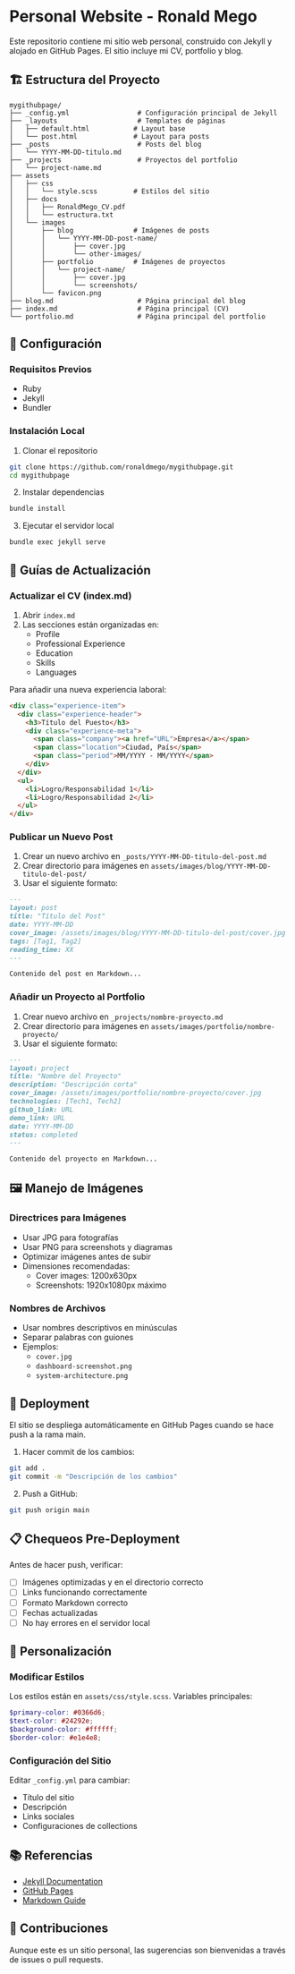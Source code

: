 # Personal Website - Ronald Mego

Este repositorio contiene mi sitio web personal, construido con Jekyll y alojado en GitHub Pages. El sitio incluye mi CV, portfolio y blog.

## 🏗️ Estructura del Proyecto

```
mygithubpage/
├── _config.yml                 # Configuración principal de Jekyll
├── _layouts                    # Templates de páginas
│   ├── default.html           # Layout base
│   └── post.html              # Layout para posts
├── _posts                      # Posts del blog
│   └── YYYY-MM-DD-titulo.md
├── _projects                   # Proyectos del portfolio
│   └── project-name.md
├── assets
│   ├── css
│   │   └── style.scss         # Estilos del sitio
│   ├── docs
│   │   ├── RonaldMego_CV.pdf
│   │   └── estructura.txt
│   └── images
│       ├── blog               # Imágenes de posts
│       │   └── YYYY-MM-DD-post-name/
│       │       ├── cover.jpg
│       │       └── other-images/
│       ├── portfolio          # Imágenes de proyectos
│       │   └── project-name/
│       │       ├── cover.jpg
│       │       └── screenshots/
│       └── favicon.png
├── blog.md                     # Página principal del blog
├── index.md                    # Página principal (CV)
└── portfolio.md                # Página principal del portfolio
```

## 🔧 Configuración

### Requisitos Previos
- Ruby
- Jekyll
- Bundler

### Instalación Local
1. Clonar el repositorio
```bash
git clone https://github.com/ronaldmego/mygithubpage.git
cd mygithubpage
```

2. Instalar dependencias
```bash
bundle install
```

3. Ejecutar el servidor local
```bash
bundle exec jekyll serve
```

## 📝 Guías de Actualización

### Actualizar el CV (index.md)

1. Abrir `index.md`
2. Las secciones están organizadas en:
   - Profile
   - Professional Experience
   - Education
   - Skills
   - Languages

Para añadir una nueva experiencia laboral:
```markdown
<div class="experience-item">
  <div class="experience-header">
    <h3>Título del Puesto</h3>
    <div class="experience-meta">
      <span class="company"><a href="URL">Empresa</a></span>
      <span class="location">Ciudad, País</span>
      <span class="period">MM/YYYY - MM/YYYY</span>
    </div>
  </div>
  <ul>
    <li>Logro/Responsabilidad 1</li>
    <li>Logro/Responsabilidad 2</li>
  </ul>
</div>
```

### Publicar un Nuevo Post

1. Crear un nuevo archivo en `_posts/YYYY-MM-DD-titulo-del-post.md`
2. Crear directorio para imágenes en `assets/images/blog/YYYY-MM-DD-titulo-del-post/`
3. Usar el siguiente formato:

```markdown
---
layout: post
title: "Título del Post"
date: YYYY-MM-DD
cover_image: /assets/images/blog/YYYY-MM-DD-titulo-del-post/cover.jpg
tags: [Tag1, Tag2]
reading_time: XX
---

Contenido del post en Markdown...
```

### Añadir un Proyecto al Portfolio

1. Crear nuevo archivo en `_projects/nombre-proyecto.md`
2. Crear directorio para imágenes en `assets/images/portfolio/nombre-proyecto/`
3. Usar el siguiente formato:

```markdown
---
layout: project
title: "Nombre del Proyecto"
description: "Descripción corta"
cover_image: /assets/images/portfolio/nombre-proyecto/cover.jpg
technologies: [Tech1, Tech2]
github_link: URL
demo_link: URL
date: YYYY-MM-DD
status: completed
---

Contenido del proyecto en Markdown...
```

## 🖼️ Manejo de Imágenes

### Directrices para Imágenes
- Usar JPG para fotografías
- Usar PNG para screenshots y diagramas
- Optimizar imágenes antes de subir
- Dimensiones recomendadas:
  - Cover images: 1200x630px
  - Screenshots: 1920x1080px máximo

### Nombres de Archivos
- Usar nombres descriptivos en minúsculas
- Separar palabras con guiones
- Ejemplos:
  - `cover.jpg`
  - `dashboard-screenshot.png`
  - `system-architecture.png`

## 🚀 Deployment

El sitio se despliega automáticamente en GitHub Pages cuando se hace push a la rama main.

1. Hacer commit de los cambios:
```bash
git add .
git commit -m "Descripción de los cambios"
```

2. Push a GitHub:
```bash
git push origin main
```

## 📋 Chequeos Pre-Deployment

Antes de hacer push, verificar:
- [ ] Imágenes optimizadas y en el directorio correcto
- [ ] Links funcionando correctamente
- [ ] Formato Markdown correcto
- [ ] Fechas actualizadas
- [ ] No hay errores en el servidor local

## 🎨 Personalización

### Modificar Estilos
Los estilos están en `assets/css/style.scss`. Variables principales:
```scss
$primary-color: #0366d6;
$text-color: #24292e;
$background-color: #ffffff;
$border-color: #e1e4e8;
```

### Configuración del Sitio
Editar `_config.yml` para cambiar:
- Título del sitio
- Descripción
- Links sociales
- Configuraciones de collections

## 📚 Referencias

- [Jekyll Documentation](https://jekyllrb.com/docs/)
- [GitHub Pages](https://docs.github.com/en/pages)
- [Markdown Guide](https://www.markdownguide.org/)

## 🤝 Contribuciones

Aunque este es un sitio personal, las sugerencias son bienvenidas a través de issues o pull requests.